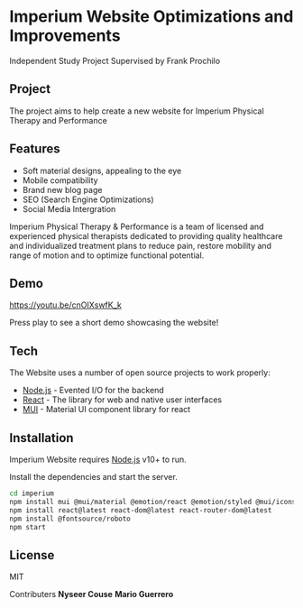 # Imperium Website Optimizations and Improvements

Independent Study Project Supervised by Frank Prochilo

## Project
The project aims to help create a new website for Imperium Physical Therapy and Performance
## Features
- Soft material designs, appealing to the eye
- Mobile compatibility
- Brand new blog page 
- SEO (Search Engine Optimizations)
- Social Media Intergration

Imperium Physical Therapy & Performance is a team of licensed and experienced physical therapists dedicated to providing quality healthcare and individualized treatment plans to reduce pain, restore mobility and range of motion and to optimize functional potential.


## Demo

https://youtu.be/cnOIXswfK_k

Press play to see a short demo showcasing the website!

## Tech

The Website uses a number of open source projects to work properly:

- [Node.js] - Evented I/O for the backend
- [React] - The library for web and native user interfaces
- [MUI] - Material UI component library for react


## Installation

Imperium Website requires [Node.js](https://nodejs.org/) v10+ to run.

Install the dependencies and start the server.

```sh
cd imperium
npm install mui @mui/material @emotion/react @emotion/styled @mui/icons-material @mui/lab
npm install react@latest react-dom@latest react-router-dom@latest
npm install @fontsource/roboto
npm start
```
## License

MIT

Contributers
**Nyseer Couse**
**Mario Guerrero**

[//]: # (These are reference links used in the body of this note and get stripped out when the markdown processor does its job. There is no need to format nicely because it shouldn't be seen. Thanks SO - http://stackoverflow.com/questions/4823468/store-comments-in-markdown-syntax)


   [Node.js]: <http://nodejs.org>
   [React]: <https://react.dev>
   [MUI]: <https://mui.com>
